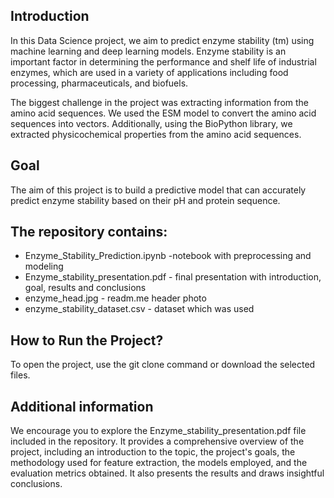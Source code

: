 ## Introduction
In this Data Science project, we aim to predict enzyme stability (tm) using machine learning and deep learning models. Enzyme stability is an important factor in determining the performance and shelf life of industrial enzymes, which are used in a variety of applications including food processing, pharmaceuticals, and biofuels. 

The biggest challenge in the project was extracting information from the amino acid sequences. We used the ESM model to convert the amino acid sequences into vectors. Additionally, using the BioPython library, we extracted physicochemical properties from the amino acid sequences.

## Goal
The aim of this project is to build a predictive model that can accurately predict enzyme stability based on their pH and protein sequence.

## The repository contains:

* Enzyme_Stability_Prediction.ipynb -notebook with preprocessing and modeling
* Enzyme_stability_presentation.pdf - final presentation with introduction, goal, results and conclusions
* enzyme_head.jpg - readm.me header photo
* enzyme_stability_dataset.csv - dataset which was used

## How to Run the Project?
To open the project, use the git clone command or download the selected files.

## Additional information
We encourage you to explore the Enzyme_stability_presentation.pdf file included in the repository. It provides a comprehensive overview of the project, including an introduction to the topic, the project's goals, the methodology used for feature extraction, the models employed, and the evaluation metrics obtained. It also presents the results and draws insightful conclusions.
